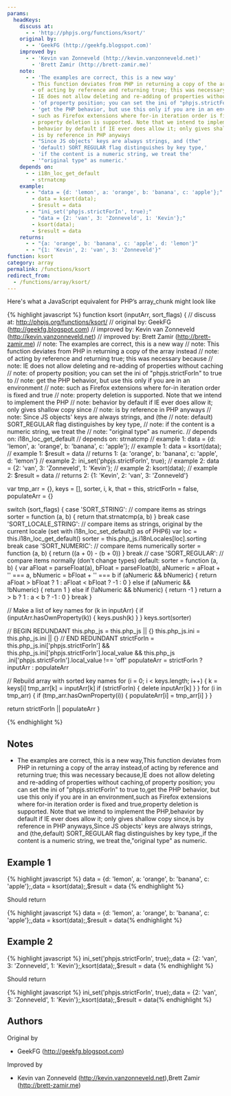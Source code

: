 ```yaml
---
params:
  headKeys:
    discuss at:
      - - 'http://phpjs.org/functions/ksort/'
    original by:
      - - 'GeekFG (http://geekfg.blogspot.com)'
    improved by:
      - - 'Kevin van Zonneveld (http://kevin.vanzonneveld.net)'
        - 'Brett Zamir (http://brett-zamir.me)'
    note:
      - - 'The examples are correct, this is a new way'
        - This function deviates from PHP in returning a copy of the array instead
        - of acting by reference and returning true; this was necessary because
        - IE does not allow deleting and re-adding of properties without caching
        - 'of property position; you can set the ini of "phpjs.strictForIn" to true to'
        - 'get the PHP behavior, but use this only if you are in an environment'
        - such as Firefox extensions where for-in iteration order is fixed and true
        - property deletion is supported. Note that we intend to implement the PHP
        - behavior by default if IE ever does allow it; only gives shallow copy since
        - is by reference in PHP anyways
        - "Since JS objects' keys are always strings, and (the"
        - 'default) SORT_REGULAR flag distinguishes by key type,'
        - 'if the content is a numeric string, we treat the'
        - '"original type" as numeric.'
    depends on:
      - - i18n_loc_get_default
        - strnatcmp
    example:
      - - "data = {d: 'lemon', a: 'orange', b: 'banana', c: 'apple'};"
        - data = ksort(data);
        - $result = data
      - - "ini_set('phpjs.strictForIn', true);"
        - "data = {2: 'van', 3: 'Zonneveld', 1: 'Kevin'};"
        - ksort(data);
        - $result = data
    returns:
      - - "{a: 'orange', b: 'banana', c: 'apple', d: 'lemon'}"
      - - "{1: 'Kevin', 2: 'van', 3: 'Zonneveld'}"
function: ksort
category: array
permalink: /functions/ksort
redirect_from:
  - /functions/array/ksort/
---
```


<!-- WARNING! This file is auto generated by `npm run web:inject`, do not edit by hand -->

Here's what a JavaScript equivalent for PHP’s array_chunk might look like

{% highlight javascript %}
function ksort (inputArr, sort_flags) {
  //  discuss at: http://phpjs.org/functions/ksort/
  // original by: GeekFG (http://geekfg.blogspot.com)
  // improved by: Kevin van Zonneveld (http://kevin.vanzonneveld.net)
  // improved by: Brett Zamir (http://brett-zamir.me)
  //        note: The examples are correct, this is a new way
  //        note: This function deviates from PHP in returning a copy of the array instead
  //        note: of acting by reference and returning true; this was necessary because
  //        note: IE does not allow deleting and re-adding of properties without caching
  //        note: of property position; you can set the ini of "phpjs.strictForIn" to true to
  //        note: get the PHP behavior, but use this only if you are in an environment
  //        note: such as Firefox extensions where for-in iteration order is fixed and true
  //        note: property deletion is supported. Note that we intend to implement the PHP
  //        note: behavior by default if IE ever does allow it; only gives shallow copy since
  //        note: is by reference in PHP anyways
  //        note: Since JS objects' keys are always strings, and (the
  //        note: default) SORT_REGULAR flag distinguishes by key type,
  //        note: if the content is a numeric string, we treat the
  //        note: "original type" as numeric.
  //  depends on: i18n_loc_get_default
  //  depends on: strnatcmp
  //   example 1: data = {d: 'lemon', a: 'orange', b: 'banana', c: 'apple'};
  //   example 1: data = ksort(data);
  //   example 1: $result = data
  //   returns 1: {a: 'orange', b: 'banana', c: 'apple', d: 'lemon'}
  //   example 2: ini_set('phpjs.strictForIn', true);
  //   example 2: data = {2: 'van', 3: 'Zonneveld', 1: 'Kevin'};
  //   example 2: ksort(data);
  //   example 2: $result = data
  //   returns 2: {1: 'Kevin', 2: 'van', 3: 'Zonneveld'}

  var tmp_arr = {},
    keys = [],
    sorter, i, k, that = this,
    strictForIn = false,
    populateArr = {}

  switch (sort_flags) {
    case 'SORT_STRING':
    // compare items as strings
      sorter = function (a, b) {
        return that.strnatcmp(a, b)
      }
      break
    case 'SORT_LOCALE_STRING':
    // compare items as strings, original by the current locale (set with  i18n_loc_set_default() as of PHP6)
      var loc = this.i18n_loc_get_default()
      sorter = this.php_js.i18nLocales[loc].sorting
      break
    case 'SORT_NUMERIC':
    // compare items numerically
      sorter = function (a, b) {
        return ((a + 0) - (b + 0))
      }
      break
    // case 'SORT_REGULAR': // compare items normally (don't change types)
    default:
      sorter = function (a, b) {
        var aFloat = parseFloat(a),
          bFloat = parseFloat(b),
          aNumeric = aFloat + '' === a,
          bNumeric = bFloat + '' === b
        if (aNumeric && bNumeric) {
          return aFloat > bFloat ? 1 : aFloat < bFloat ? -1 : 0
        } else if (aNumeric && !bNumeric) {
          return 1
        } else if (!aNumeric && bNumeric) {
          return -1
        }
        return a > b ? 1 : a < b ? -1 : 0
      }
      break
  }

  // Make a list of key names
  for (k in inputArr) {
    if (inputArr.hasOwnProperty(k)) {
      keys.push(k)
    }
  }
  keys.sort(sorter)

  // BEGIN REDUNDANT
  this.php_js = this.php_js || {}
  this.php_js.ini = this.php_js.ini || {}
  // END REDUNDANT
  strictForIn = this.php_js.ini['phpjs.strictForIn'] && this.php_js.ini['phpjs.strictForIn'].local_value && this.php_js
    .ini['phpjs.strictForIn'].local_value !== 'off'
  populateArr = strictForIn ? inputArr : populateArr

  // Rebuild array with sorted key names
  for (i = 0; i < keys.length; i++) {
    k = keys[i]
    tmp_arr[k] = inputArr[k]
    if (strictForIn) {
      delete inputArr[k]
    }
  }
  for (i in tmp_arr) {
    if (tmp_arr.hasOwnProperty(i)) {
      populateArr[i] = tmp_arr[i]
    }
  }

  return strictForIn || populateArr
}

{% endhighlight %}

## Notes
- The examples are correct, this is a new way,This function deviates from PHP in returning a copy of the array instead,of acting by reference and returning true; this was necessary because,IE does not allow deleting and re-adding of properties without caching,of property position; you can set the ini of "phpjs.strictForIn" to true to,get the PHP behavior, but use this only if you are in an environment,such as Firefox extensions where for-in iteration order is fixed and true,property deletion is supported. Note that we intend to implement the PHP,behavior by default if IE ever does allow it; only gives shallow copy since,is by reference in PHP anyways,Since JS objects' keys are always strings, and (the,default) SORT_REGULAR flag distinguishes by key type,,if the content is a numeric string, we treat the,"original type" as numeric.

## Example 1

{% highlight javascript %}
data = {d: 'lemon', a: 'orange', b: 'banana', c: 'apple'};,data = ksort(data);,$result = data
{% endhighlight %}

Should return

{% highlight javascript %}
data = {d: 'lemon', a: 'orange', b: 'banana', c: 'apple'};,data = ksort(data);,$result = data{% endhighlight %}

## Example 2

{% highlight javascript %}
ini_set('phpjs.strictForIn', true);,data = {2: 'van', 3: 'Zonneveld', 1: 'Kevin'};,ksort(data);,$result = data
{% endhighlight %}

Should return

{% highlight javascript %}
ini_set('phpjs.strictForIn', true);,data = {2: 'van', 3: 'Zonneveld', 1: 'Kevin'};,ksort(data);,$result = data{% endhighlight %}


## Authors


Original by

- GeekFG (http://geekfg.blogspot.com)


Improved by

- Kevin van Zonneveld (http://kevin.vanzonneveld.net),Brett Zamir (http://brett-zamir.me)

